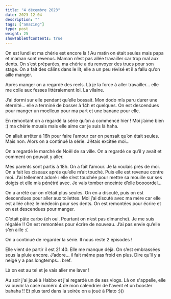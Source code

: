 ```yaml
---
title: "4 décembre 2023"
date: 2023-12-04
description: ""
tags: ["amazing"]
type: post
weight: 25
showTableOfContents: true
---
```


On est lundi et ma chérie est encore là ! Au matin on était seules mais papa et maman sont revenus. Maman n’est pas allée travailler car trop mal aux dents. On s’est préparées, ma chérie a du renvoyer des trucs pour son stage. On a fait des câlins dans le lit, elle a un peu révisé et il a fallu qu’on aille manger. 

Après manger on a regardé des reels. Là je la force à aller travailler… elle me colle aux fesses littéralement lol. La vilaine. 

J’ai dormi sur elle pendant qu’elle bossait. Mon dodo m’a paru durer une éternité… elle a terminé de bosser à 14h et quelques. On est descendues pour manger un moelleux pour ma part et une banane pour elle. 

En remontant on a regardé la série qu’on a commencé hier ! Moi j’aime bien :) ma chérie mouais mais elle aime car je suis là haha. 

On allait arrêter à 16h pour faire l’amour car on pensait qu’on était seules. Mais non. Alors on a continué la série. J’étais excitée moi… 

On a regardé le marché de Noël de sa ville. On a regardé ce qu’il y avait et comment on pouvait y aller.

Mes parents sont partis à 18h. On a fait l’amour. Je la voulais près de moi. On a fait les ciseaux après qu’elle m’ait touché. Puis elle est revenue contre moi. J’ai tellement adoré : elle s’est touchée pour mettre sa mouille sur ses doigts et elle m’a pénétré avec. Je vais tomber enceinte d’elle boooordel…

On a arrêté car on n’était plus seules. On en a discuté, puis on est descendues pour aller aux toilettes. Moi j’ai discuté avec ma mère car elle est allée chez le médecin pour ses dents. On est remontées pour écrire et on est descendues pour manger. 

C’était pâte carbo (eh oui. Pourtant on n’est pas dimanche). Je me suis régalée !! On est remontées pour écrire de nouveau. J’ai pas envie qu’elle s’en aille :(

On a continué de regarder la série. Il nous reste 2 épisodes ! 

Elle vient de partir il est 21:40. Elle me manque déjà. On s’est embrassées sous la pluie encore. J’adore… il fait même pas froid en plus. Dire qu’il y a neigé y a pas longtemps… bref. 

Là on est au tel et je vais aller me laver !

Au soir j'ai joué à Habbo et j'ai regardé un de ses vlogs. Là on s'appelle, elle va ouvrir la case numéro 4 de mon calendrier de l'avent et un booster bahaha !! Et plus tard dans la soirée on a joué à Plato :)))